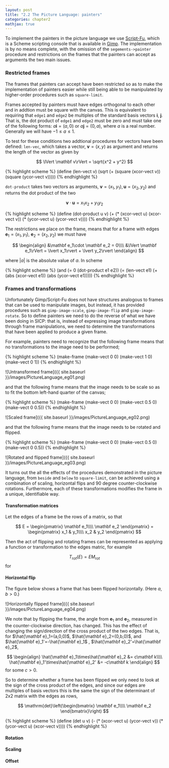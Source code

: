 ```yaml
---
layout: post
title: "2.2 The Picture Language: painters"
categories: chapter2
mathjax: true
---
```


To implement the painters in the picture language we use
[Script-Fu](http://docs.gimp.org/en/gimp-using-script-fu-tutorial.html),
which is a Scheme scripting console that is available in
[Gimp](http://www.gimp.org/). The implementation is by no means
complete, with the omission of the `segements->painter` procedure and
restrictions on the frames that the painters can accept as arguments
the two main issues.

### Restricted frames

The frames that painters can accept have been restricted so as to make
the implementation of painters easier while still being able to be
manipulated by higher-order procedures such as `square-limit`.

Frames accepted by painters must have edges orthogonal to each other
and in addtion must be square with the canvas. This is equivalent to
requiring that `edge1` and `edge2` be multiples of the standard basis
vectors $\mathbf i$, $\mathbf j$. That is, the dot product of `edge1`
and `edge2` must be zero and must take one of the following forms:
$a\mathbf i=(a, 0)$ or $a\mathbf j=(0, a)$, where $a$ is a real
number. Generally we will have $-1\le a\le 1$.

To test for these conditions two addtional procedures for vectors
have been defined: `len-vec`, which takes a vector, $\mathbf v=(x, y)$
as argument and returns the length of the vector as given by

$$
\lVert \mathbf v\rVert = \sqrt{x^2 + y^2}
$$

{% highlight scheme %}
(define (len-vect v)
  (sqrt (+ (square (xcor-vect v))
           (square (ycor-vect v)))))
{% endhighlight %}

`dot-product` takes two vectors as arguments,
$\mathbf v=(x_1,y_1), \mathbf u=(x_2,y_2)$ and returns the dot product
of the two

$$
\mathbf v\cdot \mathbf u = x_1x_2 + y_1y_2
$$

{% highlight scheme %}
(define (dot-product u v)
  (+ (* (xcor-vect u) (xcor-vect v))
     (* (ycor-vect u) (ycor-vect v))))
{% endhighlight %}

The restrictions we place on the frame, means that for a frame with
edges $\mathbf e_1=(x_1,y_1)$, $\mathbf e_2=(x_2,y_2)$ we must have

$$
\begin{align}
&\mathbf e_1\cdot \mathbf e_2 = 0\\\\
&\lVert \mathbf e_1\rVert = \lvert x_1\rvert + \lvert y_2\rvert
\end{align}
$$

where $\lvert a\rvert$ is the absolute value of $a$. In scheme

{% highlight scheme %}
(and (= 0 (dot-product e1 e2))
     (= (len-vect e1)
        (+ (abs (xcor-vect e1))
           (abs (ycor-vect e1)))))
{% endhighlight %}

### Frames and transformations
Unfortunately Gimp/Script-Fu does not have structures analogous to
frames that can be used to manipulate images, but instead, it has
provided procedures such as `gimp-image-scale`, `gimp-image-flip` and
`gimp-image-rotate`. So to define painters we need to do the reverse
of what we have been doing in SICP: that is, instead of expressing
image transformations through frame manipulations, we need to
determine the transformations that have been applied to produce a
given frame.

For example, painters need to recognize that the following frame
means that no transformations to the image need to be performed;

{% highlight scheme %}
(make-frame
  (make-vect 0 0)
  (make-vect 1 0)
  (make-vect 0 1))
{% endhighlight %}

![Untransformed frame]({{ site.baseurl }}/images/PictureLanguage_eg01.png)

and that the following frame means that the image needs to be scale so
as to fit the bottom left-hand quarter of the canvas;

{% highlight scheme %}
(make-frame
  (make-vect 0 0)
  (make-vect 0.5 0)
  (make-vect 0 0.5))
{% endhighlight %}

![Scaled frame]({{ site.baseurl }}/images/PictureLanguage_eg02.png)

and that the following frame means that the image needs to be rotated
and flipped.

{% highlight scheme %}
(make-frame
  (make-vect 0 0)
  (make-vect 0.5 0)
  (make-vect 0 0.5))
{% endhighlight %}

![Rotated and flipped frame]({{ site.baseurl }}/images/PictureLanguage_eg03.png)

It turns out the all the effects of the procedures demonstrated in the
picture language, from `beside` and `below` to `square-limit`, can be
achieved using a combination of scaling, horizontal flips and 90
degree counter-clockwise rotations. Furthermore, each of these
transformations modifies the frame in a unique, identifiable way.

#### Transformation matrices
Let the edges of a frame be the rows of a matrix, so that

$$
E = \begin{pmatrix}
  \mathbf e_1\\\\
  \mathbf e_2
\end{pmatrix} = \begin{pmatrix}
  x_1 & y_1\\\\
  x_2 & y_2
\end{pmatrix}
$$

Then the act of flipping and rotating frames can be represented as
applying a function or transformation to the edges matric, for example

$$
T_{\mathrm rot}(E) = EM_{\mathrm rot}
$$
for 

#### Horizontal flip
The figure below shows a frame that has been flipped horizontally.
(Here $a, b>0$.)

![Horizontally flipped frame]({{ site.baseurl }}/images/PictureLanguage_eg04.png)

We note that by flipping the frame, the angle from $\mathbf e_1$
and $\mathbf e_2$, measured in the counter-clockwise direction, has
changed. This has the effect of changing the sign/direction of the
cross product of the two edges. That is, for $\hat{\mathbf e}_1=(a,0,0)$,
$\hat{\mathbf e}_2=(0,b,0)$, and
$\hat{\mathbf e}_1'=-\hat{\mathbf e}_1$ ,
$\hat{\mathbf e}_2'=\hat{\mathbf e}_2$,

$$
\begin{align}
\hat{\mathbf e}_1\times\hat{\mathbf e}_2 &= c\mathbf k\\\\
\hat{\mathbf e}_1'\times\hat{\mathbf e}_2' &= -c\mathbf k
\end{align}
$$
for some $c>0$.

So to determine whether a frame has been flipped we only need to look
at the sign of the cross product of the edges, and since our edges
are multiples of basis vectors this is the same the sign of the
determinant of 2x2 matrix with the edges as rows,

$$
\mathrm{det}\left(\begin{bmatrix}
                    \mathbf e_1\\\\
                    \mathbf e_2
                  \end{bmatrix}\right)
$$

{% highlight scheme %}
(define (det u v)
  (- (* (xcor-vect u) (ycor-vect v))
     (* (ycor-vect u) (xcor-vect v))))
{% endhighlight %}

#### Rotation

#### Scaling

#### Offset
